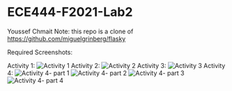 # ECE444-F2021-Lab2
 Youssef Chmait
Note: this repo is a clone of https://github.com/miguelgrinberg/flasky

Required Screenshots:

Activity 1:
![Activity 1](https://user-images.githubusercontent.com/90428846/134788717-0e943098-4c6e-4822-b09b-30f04a02ccbb.PNG)
Activity 2:
![Activity 2](https://user-images.githubusercontent.com/90428846/134788720-33b05d41-0f19-47f8-af2a-0c1981fa9398.PNG)
Activity 3:
![Activity 3](https://user-images.githubusercontent.com/90428846/134788724-f18b3042-916d-463d-8677-82d0de0cf3c4.PNG)
Activity 4:
![Activity 4- part 1](https://user-images.githubusercontent.com/90428846/134788730-30fb5a24-0348-4aac-a23c-ff286bc728f4.PNG)
![Activity 4- part 2](https://user-images.githubusercontent.com/90428846/134788733-5f47afb1-4855-4d2d-8925-103d3fd6a32c.PNG)
![Activity 4- part 3](https://user-images.githubusercontent.com/90428846/134788737-da97902e-bf25-4d01-ad79-91e6dd049f82.PNG)
![Activity 4- part 4](https://user-images.githubusercontent.com/90428846/134788739-e2480cb9-a431-4edb-8d25-10dcedaf5212.PNG)
